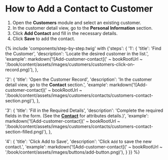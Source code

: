 # How to Add a Contact to Customer

1. Open the **Customers** module and select an existing customer.
2. In the customer detail view, go to the **Personal Information** section.
3. Click **Add Contact** and fill in the necessary details.
4. Click **Save** to add the contact.

{% include 'components/step-by-step.twig' with {'steps': {
  '1': {
    'title': 'Find the Customer',
    'description': 'Locate the desired customer in the list.',
    'example': markdown('![Add-customer-contact](' ~ bookRootUrl ~ '/book/content/assets/images/customers/customers-click-on-record.png)'),
  },

  '2': {
    'title': 'Open the Customer Record',
    'description': 'In the customer detail view, go to the **Contact** section.',
    'example': markdown('![Add-customer-contact](' ~ bookRootUrl ~ '/book/content/assets/images/customers/contacts/customers-contact-section.png)'),
  },

  '3': {
    'title': 'Fill in the Required Details',
    'description': 'Complete the required fields in the form. (See the **[Contact](../contacts)** for attributes details.)',
    'example': markdown('![Add-customer-contact](' ~ bookRootUrl ~ '/book/content/assets/images/customers/contacts/customers-contact-section-filled.png)'),
   },

  '4': {
    'title': 'Click Add to Save',
    'description': 'Click `Add` to save the new contact.',
    'example': markdown('![Add-customer-contact](' ~ bookRootUrl ~ '/book/content/assets/images/buttons/add-button.png)'),
   }
}} %}
